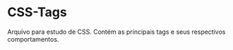 # CSS-Tags

Arquivo para estudo de CSS. Contém as principais tags e seus respectivos comportamentos.